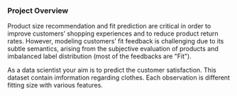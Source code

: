### Project Overview

 Product size recommendation and fit prediction are critical in order to improve customers’ shopping experiences and to reduce product return rates. However, modeling customers’ fit feedback is challenging due to its subtle semantics, arising from the subjective evaluation of products and imbalanced label distribution (most of the feedbacks are "Fit").

As a data scientist your aim is to predict the customer satisfaction. This dataset contain imformation regarding clothes. Each observation is different fitting size with various features.


